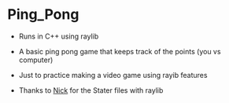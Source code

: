 # Ping_Pong
  - Runs in C++ using raylib
  - A basic ping pong game that keeps track of the points (you vs computer)
  - Just to practice making a video game using rayib features

  - Thanks to [Nick](https://www.youtube.com/watch?v=PaAcVk5jUd8) for the Stater files with raylib
